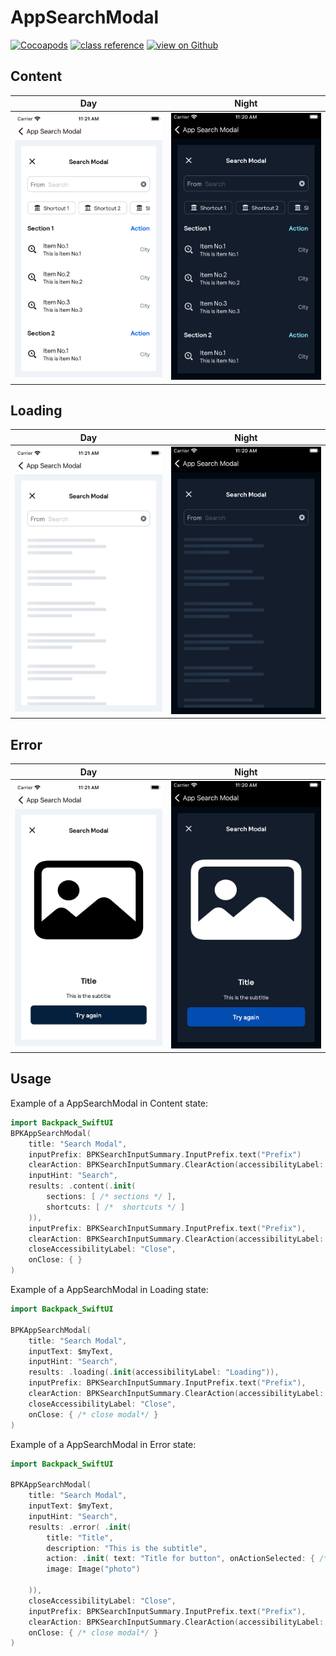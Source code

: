 # AppSearchModal

[![Cocoapods](https://img.shields.io/cocoapods/v/Backpack-SwiftUI.svg?style=flat)](hhttps://cocoapods.org/pods/Backpack-SwiftUI)
[![class reference](https://img.shields.io/badge/Class%20reference-iOS-blue)](https://backpack.github.io/ios/versions/latest/swiftui/Structs/BPKBadge.html)
[![view on Github](https://img.shields.io/badge/Source%20code-GitHub-lightgrey)](https://github.com/Skyscanner/backpack-ios/tree/main/Backpack-SwiftUI/Badge)

## Content

| Day | Night |
| --- | --- |
| <img src="https://raw.githubusercontent.com/Skyscanner/backpack-ios/main/screenshots/iPhone-swiftui_app-search-modal___content_lm.png" alt="" width="375" /> | <img src="https://raw.githubusercontent.com/Skyscanner/backpack-ios/main/screenshots/iPhone-swiftui_app-search-modal___content_dm.png" alt="" width="375" /> |


## Loading

| Day | Night |
| --- | --- |
| <img src="https://raw.githubusercontent.com/Skyscanner/backpack-ios/main/screenshots/iPhone-swiftui_app-search-modal___loading_lm.png" alt="" width="375" /> | <img src="https://raw.githubusercontent.com/Skyscanner/backpack-ios/main/screenshots/iPhone-swiftui_app-search-modal___loading_dm.png" alt="" width="375" /> |


## Error

| Day | Night |
| --- | --- |
| <img src="https://raw.githubusercontent.com/Skyscanner/backpack-ios/main/screenshots/iPhone-swiftui_app-search-modal___error_lm.png" alt="" width="375" /> | <img src="https://raw.githubusercontent.com/Skyscanner/backpack-ios/main/screenshots/iPhone-swiftui_app-search-modal___error_dm.png" alt="" width="375" /> |

## Usage

Example of a AppSearchModal in Content state:

```swift
import Backpack_SwiftUI
BPKAppSearchModal(
    title: "Search Modal",
    inputPrefix: BPKSearchInputSummary.InputPrefix.text("Prefix")
    clearAction: BPKSearchInputSummary.ClearAction(accessibilityLabel: "Clear", action: {}),
    inputHint: "Search",
    results: .content(.init(
        sections: [ /* sections */ ],
        shortcuts: [ /*  shortcuts */ ]
    )),
    inputPrefix: BPKSearchInputSummary.InputPrefix.text("Prefix"),
    clearAction: BPKSearchInputSummary.ClearAction(accessibilityLabel: "Clear", action: {}),
    closeAccessibilityLabel: "Close",
    onClose: { }
)
```

Example of a AppSearchModal in Loading state:

```swift
import Backpack_SwiftUI

BPKAppSearchModal(
    title: "Search Modal",
    inputText: $myText,
    inputHint: "Search",
    results: .loading(.init(accessibilityLabel: "Loading")),
    inputPrefix: BPKSearchInputSummary.InputPrefix.text("Prefix"),
    clearAction: BPKSearchInputSummary.ClearAction(accessibilityLabel: "Clear", action: {}),
    closeAccessibilityLabel: "Close",
    onClose: { /* close modal*/ }
)
```

Example of a AppSearchModal in Error state:

```swift
import Backpack_SwiftUI

BPKAppSearchModal(
    title: "Search Modal",
    inputText: $myText,
    inputHint: "Search",
    results: .error( .init(
        title: "Title",
        description: "This is the subtitle",
        action: .init( text: "Title for button", onActionSelected: { /* action on button Tapped */ }),
        image: Image("photo")

    )),
    closeAccessibilityLabel: "Close",
    inputPrefix: BPKSearchInputSummary.InputPrefix.text("Prefix"),
    clearAction: BPKSearchInputSummary.ClearAction(accessibilityLabel: "Clear", action: {}),
    onClose: { /* close modal*/ }
)
```
